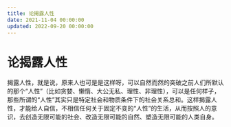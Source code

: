 ```yaml
---
title: 论揭露人性
date: 2021-11-04 00:00:00
updated: 2022-09-20 00:00:00
---
```


# 论揭露人性

揭露人性，就是说，原来人也可是是这样呀，可以自然而然的突破之前人们所默认的那个“人性”（比如贪婪、懒惰、大公无私、理性、非理性），可以是任何样子，那些所谓的“人性”其实只是特定社会和物质条件下的社会关系总和。这样揭露人性，才能给人自信，不相信任何关于固定不变的“人性”的生活，从而按照人的意识，去创造无限可能的社会、改造无限可能的自然、塑造无限可能的人类自身。

